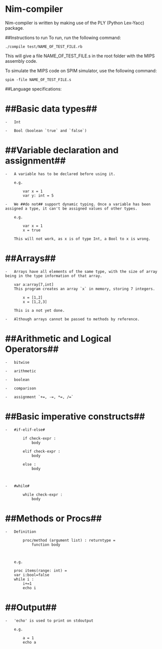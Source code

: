 Nim-compiler
===================================

Nim-compiler is written by making use of the PLY (Python Lex-Yacc) package.


##Instructions to run
To run, run the following command:

	./compile test/NAME_OF_TEST_FILE.rb

This will give a file NAME_OF_TEST_FILE.s in the root folder with the MIPS assembly code.

To simulate the MIPS code on SPIM simulator, use the following command:

	spim -file NAME_OF_TEST_FILE.s



##Language specifications:

#	##Basic data types##

	-	Int

	-	Bool (boolean `true` and `false`)



#	##Variable declaration and assignment##

	-	A variable has to be declared before using it.

		e.g.

			var x = 1
			var y: int = 5

	-	We ##do not## support dynamic typing. Once a variable has been assigned a type, it can't be assigned values of other types.  

		e.g.

			var x = 1
			x = true

		This will not work, as x is of type Int, a Bool to x is wrong.



#	##Arrays##

	-	Arrays have all elements of the same type, with the size of array being in the type information of that array.

		var a:array[7,int]
		This program creates an array `x` in memory, storing 7 integers.

			x = [1,2]
			x = [1,2,3]

		This is a not yet done.

	-	Although arrays cannot be passed to methods by reference.

#	##Arithmetic and Logical Operators##


	-	bitwise

	-	arithmetic

	-	boolean

	-	comparison

	-	assignment `+=, -=, *=, /=`

#	##Basic imperative constructs##

	-	#if-elif-else#

			if check-expr :
				body

			elif check-expr :
				body

			else :
				body



	-	#while#

			while check-expr :
				body



#	##Methods or Procs##

	-	Definition

			proc/method (argument list) : returntype =
				function body



		e.g.

		proc items(range: int) =
  		var i:bool=false
  		while i :
    		i+=1
    		echo i





#	##Output##

	-	'echo' is used to print on stdoutput

		e.g.

			a = 1
			echo a
